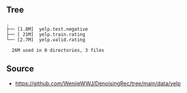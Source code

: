 
## Tree

```
.
├── [1.8M]  yelp.test.negative
├── [ 21M]  yelp.train.rating
└── [2.7M]  yelp.valid.rating

  26M used in 0 directories, 3 files
```

## Source
- https://github.com/WenjieWWJ/DenoisingRec/tree/main/data/yelp